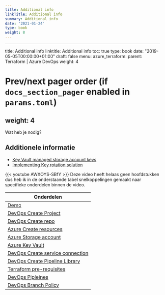 ```yaml
---
title: Additional info
linkTitle: Additional info
summary: Additional info
date: '2021-01-24'
type: book
weight: 8
---
```


---
title: Additional info
linktitle: Additional info
toc: true
type: book
date: "2019-05-05T00:00:00+01:00"
draft: false
menu:
  azure_terraform:
    parent: Terraform | Azure DevOps
    weight: 4

# Prev/next pager order (if `docs_section_pager` enabled in `params.toml`)
weight: 4
---

Wat heb je nodig?

<!--more-->

## Additionele informatie

- [Key Vault managed storage account keys](https://docs.microsoft.com/en-us/azure/key-vault/secrets/about-managed-storage-account-keys)
- [Implementing Key rotation solution](https://medium.com/@saurabh.dasgupta1/implementing-a-robust-key-rotation-solution-for-azure-storage-accounts-and-azure-cosmos-db-937ae6932c59)

{{< youtube AWXOYS-SBfY >}}
Deze video heeft helaas geen hoofdstukken dus heb ik in de onderstaande tabel snelkoppelingen gemaakt naar specifieke onderdelen binnen de video.

| Onderdelen |
|--|
| [Demo](https://youtu.be/AWXOYS-SBfY?t=39) |
| [DevOps Create Project](https://youtu.be/AWXOYS-SBfY?t=895) |
| [DevOps Create repo](https://youtu.be/AWXOYS-SBfY?t=972) |
| [Azure Create resources](https://youtu.be/AWXOYS-SBfY?t=1207)
| [Azure Storage account](https://youtu.be/AWXOYS-SBfY?t=1346) |
| [Azure Key Vault](https://youtu.be/AWXOYS-SBfY?t=1451) |
| [DevOps Create service connection](https://youtu.be/AWXOYS-SBfY?t=1731) |
| [DevOps Create Pipeline Library](https://youtu.be/AWXOYS-SBfY?t=2353) |
| [Terraform pre-requisites](https://youtu.be/AWXOYS-SBfY?t=2510) |
| [DevOps Pipleines](https://youtu.be/AWXOYS-SBfY?t=2930) |
| [DevOps Branch Policy](https://youtu.be/AWXOYS-SBfY) |
